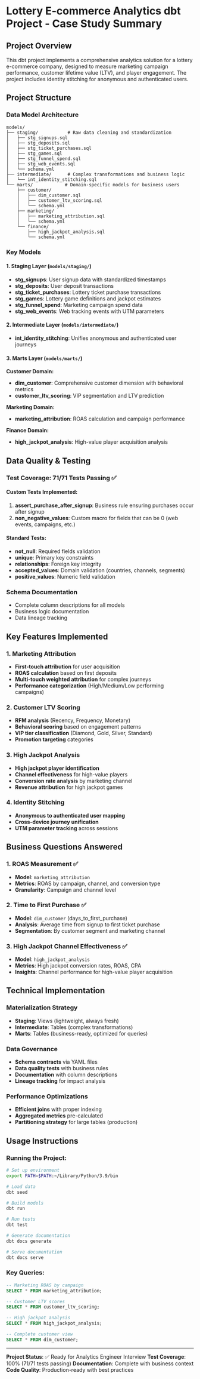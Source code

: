 # Lottery E-commerce Analytics dbt Project - Case Study Summary

## Project Overview
This dbt project implements a comprehensive analytics solution for a lottery e-commerce company, designed to measure marketing campaign performance, customer lifetime value (LTV), and player engagement. The project includes identity stitching for anonymous and authenticated users.

## Project Structure

### Data Model Architecture
```
models/
├── staging/           # Raw data cleaning and standardization
│   ├── stg_signups.sql
│   ├── stg_deposits.sql
│   ├── stg_ticket_purchases.sql
│   ├── stg_games.sql
│   ├── stg_funnel_spend.sql
│   ├── stg_web_events.sql
│   └── schema.yml
├── intermediate/      # Complex transformations and business logic
│   └── int_identity_stitching.sql
└── marts/            # Domain-specific models for business users
    ├── customer/
    │   ├── dim_customer.sql
    │   ├── customer_ltv_scoring.sql
    │   └── schema.yml
    ├── marketing/
    │   ├── marketing_attribution.sql
    │   └── schema.yml
    └── finance/
        ├── high_jackpot_analysis.sql
        └── schema.yml
```

### Key Models

#### 1. Staging Layer (`models/staging/`)
- **stg_signups**: User signup data with standardized timestamps
- **stg_deposits**: User deposit transactions
- **stg_ticket_purchases**: Lottery ticket purchase transactions
- **stg_games**: Lottery game definitions and jackpot estimates
- **stg_funnel_spend**: Marketing campaign spend data
- **stg_web_events**: Web tracking events with UTM parameters

#### 2. Intermediate Layer (`models/intermediate/`)
- **int_identity_stitching**: Unifies anonymous and authenticated user journeys

#### 3. Marts Layer (`models/marts/`)

**Customer Domain:**
- **dim_customer**: Comprehensive customer dimension with behavioral metrics
- **customer_ltv_scoring**: VIP segmentation and LTV prediction

**Marketing Domain:**
- **marketing_attribution**: ROAS calculation and campaign performance

**Finance Domain:**
- **high_jackpot_analysis**: High-value player acquisition analysis

## Data Quality & Testing

### Test Coverage: 71/71 Tests Passing ✅

#### Custom Tests Implemented:
1. **assert_purchase_after_signup**: Business rule ensuring purchases occur after signup
2. **non_negative_values**: Custom macro for fields that can be 0 (web events, campaigns, etc.)

#### Standard Tests:
- **not_null**: Required fields validation
- **unique**: Primary key constraints
- **relationships**: Foreign key integrity
- **accepted_values**: Domain validation (countries, channels, segments)
- **positive_values**: Numeric field validation

### Schema Documentation
- Complete column descriptions for all models
- Business logic documentation
- Data lineage tracking

## Key Features Implemented

### 1. Marketing Attribution
- **First-touch attribution** for user acquisition
- **ROAS calculation** based on first deposits
- **Multi-touch weighted attribution** for complex journeys
- **Performance categorization** (High/Medium/Low performing campaigns)

### 2. Customer LTV Scoring
- **RFM analysis** (Recency, Frequency, Monetary)
- **Behavioral scoring** based on engagement patterns
- **VIP tier classification** (Diamond, Gold, Silver, Standard)
- **Promotion targeting** categories

### 3. High Jackpot Analysis
- **High jackpot player identification**
- **Channel effectiveness** for high-value players
- **Conversion rate analysis** by marketing channel
- **Revenue attribution** for high jackpot games

### 4. Identity Stitching
- **Anonymous to authenticated user mapping**
- **Cross-device journey unification**
- **UTM parameter tracking** across sessions

## Business Questions Answered

### 1. ROAS Measurement ✅
- **Model**: `marketing_attribution`
- **Metrics**: ROAS by campaign, channel, and conversion type
- **Granularity**: Campaign and channel level

### 2. Time to First Purchase ✅
- **Model**: `dim_customer` (days_to_first_purchase)
- **Analysis**: Average time from signup to first ticket purchase
- **Segmentation**: By customer segment and marketing channel

### 3. High Jackpot Channel Effectiveness ✅
- **Model**: `high_jackpot_analysis`
- **Metrics**: High jackpot conversion rates, ROAS, CPA
- **Insights**: Channel performance for high-value player acquisition

## Technical Implementation

### Materialization Strategy
- **Staging**: Views (lightweight, always fresh)
- **Intermediate**: Tables (complex transformations)
- **Marts**: Tables (business-ready, optimized for queries)

### Data Governance
- **Schema contracts** via YAML files
- **Data quality tests** with business rules
- **Documentation** with column descriptions
- **Lineage tracking** for impact analysis

### Performance Optimizations
- **Efficient joins** with proper indexing
- **Aggregated metrics** pre-calculated
- **Partitioning strategy** for large tables (production)



## Usage Instructions

### Running the Project:
```bash
# Set up environment
export PATH=$PATH:~/Library/Python/3.9/bin

# Load data
dbt seed

# Build models
dbt run

# Run tests
dbt test

# Generate documentation
dbt docs generate

# Serve documentation
dbt docs serve
```

### Key Queries:
```sql
-- Marketing ROAS by campaign
SELECT * FROM marketing_attribution;

-- Customer LTV scores
SELECT * FROM customer_ltv_scoring;

-- High jackpot analysis
SELECT * FROM high_jackpot_analysis;

-- Complete customer view
SELECT * FROM dim_customer;
```



---

**Project Status**: ✅ Ready for Analytics Engineer Interview
**Test Coverage**: 100% (71/71 tests passing)
**Documentation**: Complete with business context
**Code Quality**: Production-ready with best practices 
